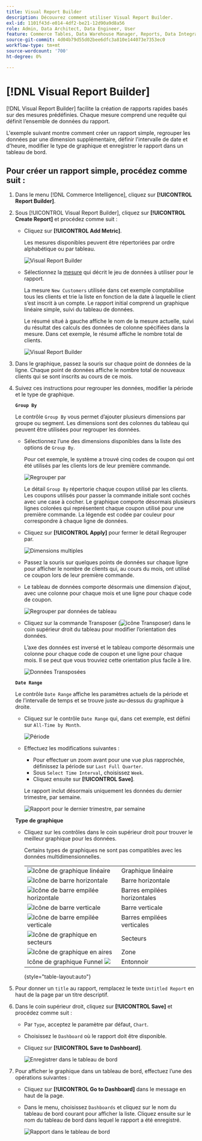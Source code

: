 ```yaml
---
title: Visual Report Builder
description: Découvrez comment utiliser Visual Report Builder.
exl-id: 1101f43d-e014-4df2-be21-12d90a9d8a56
role: Admin, Data Architect, Data Engineer, User
feature: Commerce Tables, Data Warehouse Manager, Reports, Data Integration
source-git-commit: 4d04b79d55d02bee6dfc3a810e144073e7353ec0
workflow-type: tm+mt
source-wordcount: '700'
ht-degree: 0%

---
```


# [!DNL Visual Report Builder]

[!DNL Visual Report Builder] facilite la création de rapports rapides basés sur des mesures prédéfinies. Chaque mesure comprend une requête qui définit l’ensemble de données du rapport.

L&#39;exemple suivant montre comment créer un rapport simple, regrouper les données par une dimension supplémentaire, définir l&#39;intervalle de date et d&#39;heure, modifier le type de graphique et enregistrer le rapport dans un tableau de bord.

## Pour créer un rapport simple, procédez comme suit :

1. Dans le menu [!DNL Commerce Intelligence], cliquez sur **[!UICONTROL Report Builder]**.

1. Sous [!UICONTROL Visual Report Builder], cliquez sur **[!UICONTROL Create Report]** et procédez comme suit :

   * Cliquez sur **[!UICONTROL Add Metric]**.

     Les mesures disponibles peuvent être répertoriées par ordre alphabétique ou par tableau.

     ![Visual Report Builder](../../assets/magento-bi-visual-report-builder-add-metric.png)

   * Sélectionnez la [mesure](../../data-user/reports/ess-manage-data-metrics.md) qui décrit le jeu de données à utiliser pour le rapport.

     La mesure `New Customers` utilisée dans cet exemple comptabilise tous les clients et trie la liste en fonction de la date à laquelle le client s’est inscrit à un compte. Le rapport initial comprend un graphique linéaire simple, suivi du tableau de données.

     Le résumé situé à gauche affiche le nom de la mesure actuelle, suivi du résultat des calculs des données de colonne spécifiées dans la mesure. Dans cet exemple, le résumé affiche le nombre total de clients.

     ![Visual Report Builder](../../assets/magento-bi-report-builder-untitled.png)

1. Dans le graphique, passez la souris sur chaque point de données de la ligne. Chaque point de données affiche le nombre total de nouveaux clients qui se sont inscrits au cours de ce mois.

1. Suivez ces instructions pour regrouper les données, modifier la période et le type de graphique.

   **`Group By`**

   Le contrôle `Group By` vous permet d’ajouter plusieurs dimensions par groupe ou segment. Les dimensions sont des colonnes du tableau qui peuvent être utilisées pour regrouper les données.

   * Sélectionnez l’une des dimensions disponibles dans la liste des options de `Group By`.

     Pour cet exemple, le système a trouvé cinq codes de coupon qui ont été utilisés par les clients lors de leur première commande.

     ![Regrouper par](../../assets/magento-bi-report-builder-group-by-dimensions.png)

     Le détail `Group By` répertorie chaque coupon utilisé par les clients. Les coupons utilisés pour passer la commande initiale sont cochés avec une case à cocher. Le graphique comporte désormais plusieurs lignes colorées qui représentent chaque coupon utilisé pour une première commande. La légende est codée par couleur pour correspondre à chaque ligne de données.

   * Cliquez sur **[!UICONTROL Apply]** pour fermer le détail Regrouper par.

     ![Dimensions multiples](../../assets/magento-bi-report-builder-group-by-dimension-detail.png)

   * Passez la souris sur quelques points de données sur chaque ligne pour afficher le nombre de clients qui, au cours du mois, ont utilisé ce coupon lors de leur première commande.

   * Le tableau de données comporte désormais une dimension d’ajout, avec une colonne pour chaque mois et une ligne pour chaque code de coupon.

     ![Regrouper par données de tableau](../../assets/magento-bi-report-builder-group-by-table-data.png)

   * Cliquez sur la commande Transposer (![icône Transposer](../../assets/magento-bi-btn-transpose.png)) dans le coin supérieur droit du tableau pour modifier l’orientation des données.

     L’axe des données est inversé et le tableau comporte désormais une colonne pour chaque code de coupon et une ligne pour chaque mois. Il se peut que vous trouviez cette orientation plus facile à lire.

     ![Données Transposées](../../assets/magento-bi-report-builder-group-by-table-data-transposed.png)

   **`Date Range`**

   Le contrôle `Date Range` affiche les paramètres actuels de la période et de l’intervalle de temps et se trouve juste au-dessus du graphique à droite.

   * Cliquez sur le contrôle `Date Range` qui, dans cet exemple, est défini sur `All-Time by Month`.

     ![Période](../../assets/magento-bi-report-builder-date-range.png)

   * Effectuez les modifications suivantes :

      * Pour effectuer un zoom avant pour une vue plus rapprochée, définissez la période sur `Last Full Quarter`.
      * Sous `Select Time Interval`, choisissez `Week`.
      * Cliquez ensuite sur **[!UICONTROL Save]**.

     Le rapport inclut désormais uniquement les données du dernier trimestre, par semaine.

     ![Rapport pour le dernier trimestre, par semaine](../../assets/magento-bi-report-builder-date-range-quarter-by-week-chart.png)

   **Type de graphique**

   * Cliquez sur les contrôles dans le coin supérieur droit pour trouver le meilleur graphique pour les données.

     Certains types de graphiques ne sont pas compatibles avec les données multidimensionnelles.

     | | |
     |-----|-----|
     | ![Icône de graphique linéaire](../../assets/magento-bi-btn-chart-line.png) | Graphique linéaire |
     | ![Icône de barre horizontale](../../assets/magento-bi-btn-chart-horz-bar.png) | Barre horizontale |
     | ![ Icône de barre empilée horizontale ](../../assets/magento-bi-btn-chart-horz-stacked-bar.png) | Barres empilées horizontales |
     | ![Icône de barre verticale](../../assets/magento-bi-btn-chart-vert-bar.png) | Barre verticale |
     | ![Icône de barre empilée verticale](../../assets/magento-bi-btn-chart-vert-stacked-bar.png) | Barres empilées verticales |
     | ![Icône de graphique en secteurs](../../assets/magento-bi-btn-chart-pie.png) | Secteurs |
     | ![Icône de graphique en aires](../../assets/magento-bi-btn-chart-area.png) | Zone |
     | Icône de graphique Funnel ![](../../assets/magento-bi-btn-chart-funnel.png) | Entonnoir |

     {style="table-layout:auto"}

1. Pour donner un `title` au rapport, remplacez le texte `Untitled Report` en haut de la page par un titre descriptif.

1. Dans le coin supérieur droit, cliquez sur **[!UICONTROL Save]** et procédez comme suit :

   * Par `Type`, acceptez le paramètre par défaut, `Chart`.

   * Choisissez le `Dashboard` où le rapport doit être disponible.

   * Cliquez sur **[!UICONTROL Save to Dashboard]**.

     ![Enregistrer dans le tableau de bord](../../assets/magento-bi-report-builder-save-to-dashboard.png)

1. Pour afficher le graphique dans un tableau de bord, effectuez l’une des opérations suivantes :

   * Cliquez sur **[!UICONTROL Go to Dashboard]** dans le message en haut de la page.

   * Dans le menu, choisissez `Dashboards` et cliquez sur le nom du tableau de bord courant pour afficher la liste. Cliquez ensuite sur le nom du tableau de bord dans lequel le rapport a été enregistré.

     ![ Rapport dans le tableau de bord ](../../assets/magento-bi-report-builder-my-dashboard.png)
